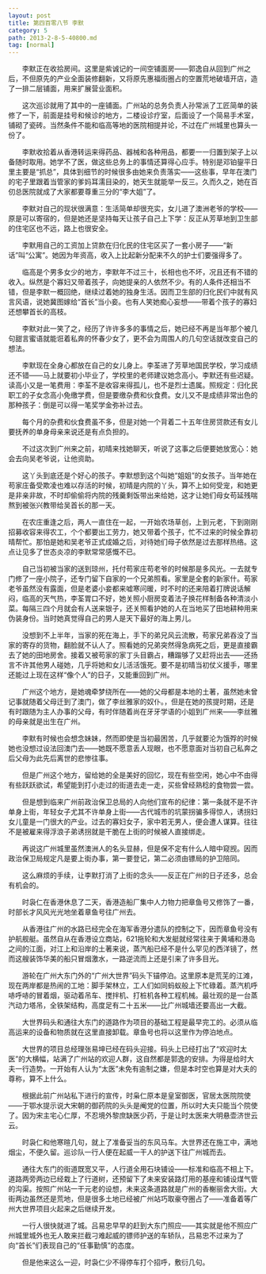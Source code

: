 ```yaml
---
layout: post
title: 第四百零八节 李默
category: 5
path: 2013-2-8-5-40800.md
tag: [normal]
---
```


　　李默正在收拾房间。这里是紫诚记的一间空铺面房——郭逸自从回到广州之后，不但原先的产业全面装修翻新，又将原先惠福街圈占的空置荒地破墙开店，造了一排二层铺面，用来扩展营业面积。

　　这次巡诊就用了其中的一座铺面。广州站的总务负责人孙常派了工匠简单的装修了一下，前面是挂号和候诊的地方，二楼设诊疗室，后面设了一个简易手术室，铺砌了瓷砖。当然条件不能和临高等地的医院相提并论，不过在广州城里也算头一份了。

　　李默收拾着从香港转运来得药品、器械和各种用品，都要一一归置到架子上以备随时取用。她学不了医，做这些总务上的事情还算得心应手。特别是邓铂鋆平日里主要是“抓总”，具体到细节的时候很多由她来负责落实——这些事，早年在澳门的宅子里跟着当管家的爹妈耳濡目染的，她天生就能举一反三。久而久之，她在百仞总医院就成了大家都要尊重三分的“李大姐”了。

　　李默对自己的现状很满意：生活简单却很充实，女儿进了澳洲老爷的学校——原是可以寄宿的，但是她还是坚持每天让孩子自己上下学：反正从芳草地到卫生部的住宅区也不远，路上也很安全。

　　李默用自己的工资加上贷款在归化民的住宅区买了一套小房子——“新话”叫“公寓”。她因为年资高，收入上比起新分配来不久的护士们要强得多了。

　　临高是个男多女少的地方，李默年不过三十，长相也也不坏，况且还有不错的收入。纵然是个寡妇又带着孩子，向她提亲的人依然不少。有的人条件还相当不错，但是李默一概回绝，继续过着她的独身生活。因而卫生部的归化民们中就有风言风语，说她冀图嫁给“首长”当小妾。也有人笑她痴心妄想——带着个孩子的寡妇还想攀首长的高枝。

　　李默对此一笑了之，经历了许许多多的事情之后，她已经不再是当年那个被几句甜言蜜语就能诳着私奔的怀春少女了，更不会为周围人的几句空话就改变自己的想法。

　　李默现在全身心都放在自己的女儿身上。李荃进了芳草地国民学校，学习成绩还不错——马上就要初小毕业了，学校里的老师建议她念高小。李默还有些迟疑。读高小又是一笔费用：李荃不是收容来得孤儿，也不是烈士遗属。照规定：归化民职工的子女念高小免缴学费，但是要缴杂费和伙食费。女儿又不是成绩非常出色的那种孩子：倒是可以得一笔奖学金弥补过去。

　　每个月的杂费和伙食费虽不多，但是对她一个背着二十五年住房贷款还有女儿要抚养的单身母亲来说还是有点负担的。

　　不过这次到广州来之前，初晴来找她聊天，听说了这事之后便要她放宽心：她会去向吴老爷说，让他资助。

　　这丫头到底还是个好心的孩子。李默想到这个叫她“姐姐”的女孩子。当年她在苟家庄备受欺凌也难以存活的时候，初晴是内院的丫头，算不上如何受宠，和她更是非亲非故，不时却偷偷将内院的残羹剩饭带出来给她，这才让她们母女苟延残喘熬到被张兴教带给吴首长的那一天。

　　在农庄重逢之后，两人一直住在一起，一开始农场草创，上到元老，下到刚刚招募收容来得农工，个个都要出工劳力，她又带着个孩子，忙不过来的时候全靠初晴帮忙。那怕是她和吴老爷正式成婚之后，对待她们母子依然是过去那样热络。这点让见多了世态炎凉的李默常常感慨不已。

　　自己当初被当家的送到琼州，托付苟家庄苟老爷的时候那是多风光。一去就专门修了一座小院子，还专门留下自家的一个兄弟照看。家里是全套的新家什。苟家老爷虽然没有露面，但是老婆小妾都来嘘寒问暖，时不时的还来陪着打牌说话解闷，临高的天气热，李荃胃口不好，她关照小厨房变着法子换花样制备各种清淡小菜。每隔三四个月就会有人送来银子，还关照看护她的人在当地买了田地耕种用来伪装身份。当时她真觉得自己的男人是天下最好的海上男儿。

　　没想到不上半年，当家的死在海上，手下的弟兄风云流散，苟家兄弟吞没了当家的寄存的货物，翻脸就不认人了。照看她的兄弟突然得急病死之后，更是直接霸去了她的田地房舍。接着又被苟家的家丁头目霸占，糟蹋够了又赶将出去——还扬言不许其他男人碰她，几乎将她和女儿活活饿死。要不是初晴当初仗义援手，哪里还能过上现在这样“像个人”的日子，又能重回到广州。

　　广州这个地方，是她魂牵梦绕所在——她的父母都是本地的土著，虽然她未曾记事就随着父母迁到了澳门，做了李丝雅家的奴仆。，但是在她的孩提时期，还是有时跟随为主人办事的父母，有时伴随着尚在牙牙学语的小姐到广州来——李丝雅的母亲就是出生在广州。

　　李默有时候也会想念妹妹，然而即使是当初最困苦，几乎就要沦为饿殍的时候她也没想过设法回澳门去——她既不愿意丢人现眼，也不愿意面对当初自己私奔之后父母为此先后离世的悲惨往事。

　　但是广州这个地方，留给她的全是美好的回忆，现在有些空闲，她心中不由得有些跃跃欲试，希望能到打小走过的街道去走一走，买些曾经熟稔的食物尝一尝。

　　但是想到临来广州前政治保卫总局的人向他们宣布的纪律：第一条就不是不许单身上街，年轻女子尤其不许单身上街——古代城市的坑蒙拐骗多得惊人，诱拐妇女儿童是一门很大的产业。过去的寡妇女子，家中若无男人，便会遭人谋算。往往不是被雇来得浮浪子弟诱拐就是干脆在上街的时候被人直接绑走。

　　再说这广州城里虽然澳洲人的名头显赫，但是保不定有什么人暗中窥觊。因而政治保卫局规定凡是要上街办事，第一要登记，第二必须由镖局的护卫陪同。

　　这么麻烦的手续，让李默打消了上街的念头——反正在广州的日子还多，总会有机会的。

　　时袅仁在香港休息了二天，香港造船厂集中人力物力把章鱼号又修饰了一番，时部长才风风光光地坐着章鱼号往广州去。

　　从香港往广州的水路已经完全在海军香港分遣队的控制之下，因而章鱼号没有护航舰艇。虽然自从在香港设立商站，621拖轮和大发艇就经常往来于黄埔和港岛之间的江面，对江上和沿岸的土著来说，蒸汽船已经不是什么罕见的西洋镜了，然而这艘装饰华美的船只冒烟激水，一路逆流而上还是引来了许多目光。

　　游轮在广州大东门外的“广州大世界”码头下锚停泊。这里原本是荒芜的江滩，现在两岸都是热闹的工地：脚手架林立，工人们如同蚂蚁般上下忙碌着。蒸汽机呼哧呼哧的冒着烟，驱动着吊车、搅拌机、打桩机各种工程机械。最壮观的是一台蒸汽动力塔吊，全铁架结构，高度足有二十五米——比广州城墙还要高出一大截。

　　大世界码头和通往大东门的道路作为项目的基础工程是最早完工的。必须从临高运来的设备和物质就在这里直接卸载。章鱼号也将以这里作为停泊地点。

　　大世界的项目总经理张易坤已经在码头迎接。码头上已经打出了“欢迎时太医”的大横幅，站满了广州站的欢迎人群，这自然都是郭逸的安排。为得是给时大夫一行造势。一开始有人认为“太医”未免有逾制之嫌，但是本时空也算是对大夫的尊称，算不上什么。

　　根据此前广州站私下进行的宣传，时枭仁原本是皇室御医，官居太医院院使——于鄂水提示说大宋朝的御药院的头头是阉党的位置，所以时大夫只能当个院使了。因为宋主宅心仁厚，不忍境外黎庶缺医少药，于是让时太医来大明悬壶济世云云。

　　时袅仁和他寒暄几句，就上了准备妥当的东风马车。大世界还在施工中，满地烟尘，不便久留。巡诊队一行人便在起威一干人的护送下往广州城而去。

　　通往大东门的街道既宽又平，人行道全用石块铺设——标准和临高不相上下。道路两旁两边已经栽上了行道树，还预留下了未来安装路灯用的基座和铺设煤气管的沟渠。按照广州站一干元老的设想，未来这条道路就是广州的香榭丽舍大街。大街两边虽然还是荒地，但是很多土地已经被广州站巧取豪夺圈占了——准备着等广州大世界项目火起来之后继续开发。

　　一行人很快就进了城。吕易忠早早的赶到大东门照应——其实就是他不照应广州城里城外也无人敢来拦截刁难起威的镖师护送的车轿队，吕易忠不过来为了向“首长”们表现自己的“任事勤慎”的态度。

　　但是他来这么一迎，时袅仁少不得停车打个招呼，敷衍几句。
